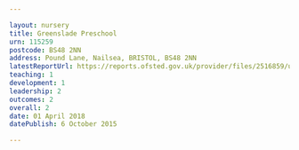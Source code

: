 ```yaml
---

layout: nursery
title: Greenslade Preschool
urn: 115259
postcode: BS48 2NN
address: Pound Lane, Nailsea, BRISTOL, BS48 2NN
latestReportUrl: https://reports.ofsted.gov.uk/provider/files/2516859/urn/115259.pdf
teaching: 1
development: 1
leadership: 2
outcomes: 2
overall: 2
date: 01 April 2018 
datePublish: 6 October 2015

---
```

